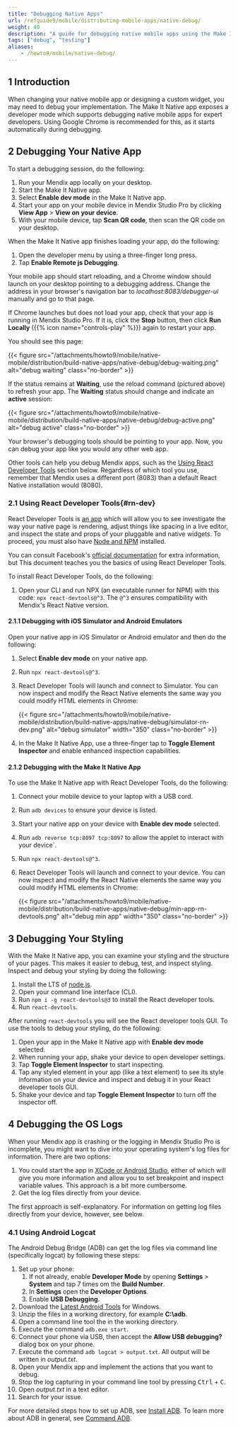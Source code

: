 ```yaml
---
title: "Debugging Native Apps"
url: /refguide9/mobile/distributing-mobile-apps/native-debug/
weight: 40
description: "A guide for debugging native mobile apps using the Make It Native app."
tags: ["debug", "testing"]
aliases:
    - /howto9/mobile/native-debug/
---
```


## 1 Introduction

When changing your native mobile app or designing a custom widget, you may need to debug your implementation. The Make It Native app exposes a developer mode which supports debugging native mobile apps for expert developers. Using Google Chrome is recommended for this, as it starts automatically during debugging.

## 2 Debugging Your Native App

To start a debugging session, do the following:

1. Run your Mendix app locally on your desktop.
2. Start the Make It Native app.
3. Select **Enable dev mode** in the Make It Native app.
4. Start your app on your mobile device in Mendix Studio Pro by clicking **View App** > **View on your device**.
5. With your mobile device, tap **Scan QR code**, then scan the QR code on your desktop.

When the Make It Native app finishes loading your app, do the following:

1. Open the developer menu by using a three-finger long press.
2. Tap **Enable Remote js Debugging**.

Your mobile app should start reloading, and a Chrome window should launch on your desktop pointing to a debugging address. Change the address in your browser's navigation bar to *localhost:8083/debugger-ui* manually and go to that page.

If Chrome launches but does not load your app, check that your app is running in Mendix Studio Pro. If it is, click the **Stop** button, then click **Run Locally** ({{% icon name="controls-play" %}}) again to restart your app. 

You should see this page:

{{< figure src="/attachments/howto9/mobile/native-mobile/distribution/build-native-apps/native-debug/debug-waiting.png" alt="debug waiting" class="no-border" >}}

If the status remains at **Waiting**, use the reload command (pictured above) to refresh your app. The **Waiting** status should change and indicate an **active** session:

{{< figure src="/attachments/howto9/mobile/native-mobile/distribution/build-native-apps/native-debug/debug-active.png" alt="debug active" class="no-border" >}}

Your browser's debugging tools should be pointing to your app. Now, you can debug your app like you would any other web app. 

Other tools can help you debug Mendix apps, such as the [Using React Developer Tools](#rn-dev) section below. Regardless of which tool you use, remember that Mendix uses a different port (8083) than a default React Native installation would (8080).

### 2.1 Using React Developer Tools{#rn-dev}

React Developer Tools is [an app](https://github.com/facebook/react/tree/main/packages/react-devtools) which will allow you to see investigate the way your native page is rendering, adjust things like spacing in a live editor, and inspect the state and props of your pluggable and native widgets. To proceed, you must also have [Node and NPM](https://nodejs.org/en/download/) installed.

You can consult Facebook's [official documentation](https://reactnative.dev/docs/debugging) for extra information, but This document teaches you the basics of using React Developer Tools. 

To install React Developer Tools, do the following:

1. Open your CLI and run NPX (an executable runner for NPM) with this code: `npx react-devtools@^3`. The `@^3` ensures compatibility with Mendix's React Native version.

#### 2.1.1 Debugging with iOS Simulator and Android Emulators

Open your native app in iOS Simulator or Android emulator and then do the following:

1. Select **Enable dev mode** on your native app.
2. Run `npx react-devtools@^3`.
3. React Developer Tools will launch and connect to Simulator. You can now inspect and modify the React Native elements the same way you could modify HTML elements in Chrome:

    {{< figure src="/attachments/howto9/mobile/native-mobile/distribution/build-native-apps/native-debug/simulator-rn-dev.png" alt="debug simulator"   width="350"  class="no-border" >}}

4. In the Make It Native App, use a three-finger tap to **Toggle Element Inspector** and enable enhanced inspection capabilities.

#### 2.1.2 Debugging with the Make It Native App

To use the Make It Native app with React Developer Tools, do the following: 

1. Connect your mobile device to your laptop with a USB cord.
2. Run `adb devices` to ensure your device is listed.
3. Start your native app on your device with **Enable dev mode** selected.
4. Run `adb reverse tcp:8097 tcp:8097` to allow the applet to interact  with your device`.
5. Run `npx react-devtools@^3`.
6. React Developer Tools will launch and connect to your device. You can now inspect and modify the React Native elements the same way you could modify HTML elements in Chrome:

    {{< figure src="/attachments/howto9/mobile/native-mobile/distribution/build-native-apps/native-debug/min-app-rn-devtools.png" alt="debug min app"   width="350"  class="no-border" >}}

## 3 Debugging Your Styling

With the Make It Native app, you can examine your styling and the structure of your pages. This makes it easier to debug, test, and inspect styling. Inspect and debug your styling by doing the following:

1. Install the LTS of [node.js](https://nodejs.org/en/).
2. Open your command line interface (CLI).
3. Run `npm i -g react-devtools@3` to install the React developer tools.
4. Run `react-devtools`.

After running `react-devtools` you will see the React developer tools GUI. To use the tools to debug your styling, do the following:

1. Open your app in the Make It Native app with **Enable dev mode** selected.
2. When running your app, shake your device to open developer settings.
3. Tap **Toggle Element Inspector** to start inspecting. 
4. Tap any styled element in your app (like a text element) to see its style information on your device and inspect and debug it in your React developer tools GUI.
5. Shake your device and tap **Toggle Element Inspector** to turn off the inspector off.

## 4 Debugging the OS Logs

When your Mendix app is crashing or the logging in Mendix Studio Pro is incomplete, you might want to dive into your operating system's log files for information. There are two options:

1. You could start the app in [XCode or Android Studio](/refguide9/mobile/distributing-mobile-apps/building-native-apps/native-build-locally/#building-app-project), either of which will give you more information and allow you to set breakpoint and inspect variable values. This approach is a bit more cumbersome. 
1. Get the log files directly from your device.

The first approach is self-explanatory. For information on getting log files directly from your device, however, see below.

### 4.1 Using Android Logcat

The Android Debug Bridge (ADB) can get the log files via command line (specifically logcat) by following these steps:

1. Set up your phone:<br />
    1. If not already, enable **Developer Mode** by opening **Settings** > **System** and tap 7 times om the **Build Number**.<br />
    1. In **Settings** open the **Developer Options**.<br />
    1. Enable **USB Debugging**.
1. Download the [Latest Android Tools](https://dl.google.com/android/repository/platform-tools-latest-windows.zip) for Windows.
1. Unzip the files in a working directory, for example **C:\adb**.
1. Open a command line tool the in the working directory.
1. Execute the command `adb.exe start`.
1. Connect your phone via USB, then accept the **Allow USB debugging?** dialog box on your phone.
1. Execute the command `adb logcat > output.txt`. All output will be written in *output.txt*.
1. Open your Mendix app and implement the actions that you want to debug.
1. Stop the log capturing in your command line tool by pressing <kbd>Ctrl</kbd> + <kbd>C</kbd>.
1. Open *output.txt* in a text editor.
1. Search for your issue.

For more detailed steps how to set up ADB, see [Install ADB](https://www.xda-developers.com/install-adb-windows-macos-linux/). To learn more about ADB in general, see [Command ADB](https://developer.android.com/studio/command-line/adb).
